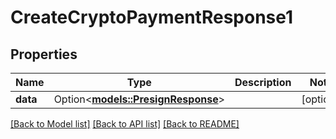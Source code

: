 # CreateCryptoPaymentResponse1

## Properties

Name | Type | Description | Notes
------------ | ------------- | ------------- | -------------
**data** | Option<[**models::PresignResponse**](PresignResponse.md)> |  | [optional]

[[Back to Model list]](../README.md#documentation-for-models) [[Back to API list]](../README.md#documentation-for-api-endpoints) [[Back to README]](../README.md)



